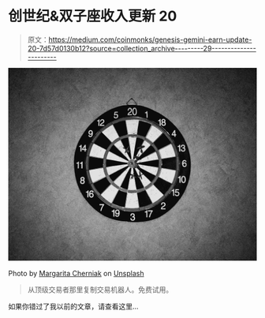 # 创世纪&双子座收入更新 20

> 原文：<https://medium.com/coinmonks/genesis-gemini-earn-update-20-7d57d0130b12?source=collection_archive---------29----------------------->

![](img/b7702155bd058569ac1452afd177171a.png)

Photo by [Margarita Cherniak](https://unsplash.com/@doc1963?utm_source=medium&utm_medium=referral) on [Unsplash](https://unsplash.com?utm_source=medium&utm_medium=referral)

> 从顶级交易者那里复制交易机器人。免费试用。

如果你错过了我以前的文章，请查看这里…